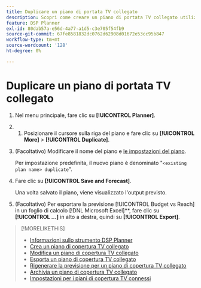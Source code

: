 ```yaml
---
title: Duplicare un piano di portata TV collegato
description: Scopri come creare un piano di portata TV collegato utilizzando le impostazioni di un piano esistente.
feature: DSP Planner
exl-id: 80dab57a-e56d-4a77-a1d5-c3e705f54fb9
source-git-commit: 67fe8581832dc0762d62908d01672e53cc95b847
workflow-type: tm+mt
source-wordcount: '128'
ht-degree: 0%

---
```


# Duplicare un piano di portata TV collegato

1. Nel menu principale, fare clic su **[!UICONTROL Planner]**.

1. 
   1. Posizionare il cursore sulla riga del piano e fare clic su **[!UICONTROL More]** > **[!UICONTROL Duplicate]**.

1. (Facoltativo) Modificare il nome del piano e [le impostazioni del piano](planner-settings.md).

   Per impostazione predefinita, il nuovo piano è denominato &quot;`<existing plan name> duplicate`&quot;.

1. Fare clic su **[!UICONTROL Save and Forecast]**.

   Una volta salvato il piano, viene visualizzato l&#39;output previsto.

1. (Facoltativo) Per esportare la previsione [!UICONTROL Budget vs Reach] in un foglio di calcolo [!DNL Microsoft Excel]**, fare clic su **[!UICONTROL ...]** in alto a destra, quindi su **[!UICONTROL Export]**.

>[!MORELIKETHIS]
>
>* [Informazioni sullo strumento DSP Planner](planner-about.md)
>* [Crea un piano di copertura TV collegato](planner-create.md)
>* [Modifica un piano di copertura TV collegato](planner-edit.md)
>* [Esporta un piano di copertura TV collegato](planner-export.md)
>* [Rigenerare la previsione per un piano di copertura TV collegato](planner-forecast.md)
>* [Archivia un piano di copertura TV collegato](planner-archive.md)
>* [Impostazioni per i piani di copertura TV connessi](planner-settings.md)
